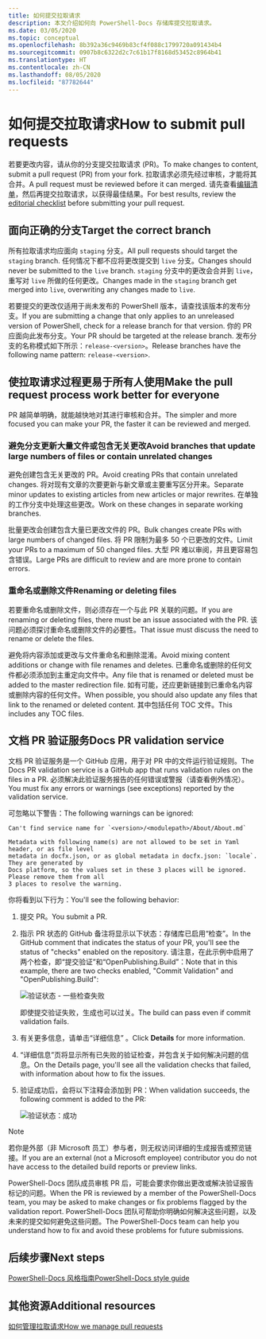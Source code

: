 ```yaml
---
title: 如何提交拉取请求
description: 本文介绍如何向 PowerShell-Docs 存储库提交拉取请求。
ms.date: 03/05/2020
ms.topic: conceptual
ms.openlocfilehash: 8b392a36c9469b83cf4f088c1799720a091434b4
ms.sourcegitcommit: 0907b8c6322d2c7c61b17f8168d53452c8964b41
ms.translationtype: HT
ms.contentlocale: zh-CN
ms.lasthandoff: 08/05/2020
ms.locfileid: "87782644"
---
```

# <a name="how-to-submit-pull-requests"></a><span data-ttu-id="674ed-103">如何提交拉取请求</span><span class="sxs-lookup"><span data-stu-id="674ed-103">How to submit pull requests</span></span>

<span data-ttu-id="674ed-104">若要更改内容，请从你的分支提交拉取请求 (PR)。</span><span class="sxs-lookup"><span data-stu-id="674ed-104">To make changes to content, submit a pull request (PR) from your fork.</span></span> <span data-ttu-id="674ed-105">拉取请求必须先经过审核，才能将其合并。</span><span class="sxs-lookup"><span data-stu-id="674ed-105">A pull request must be reviewed before it can merged.</span></span> <span data-ttu-id="674ed-106">请先查看[编辑清单](editorial-checklist.md)，然后再提交拉取请求，以获得最佳结果。</span><span class="sxs-lookup"><span data-stu-id="674ed-106">For best results, review the [editorial checklist](editorial-checklist.md) before submitting your pull request.</span></span>

## <a name="target-the-correct-branch"></a><span data-ttu-id="674ed-107">面向正确的分支</span><span class="sxs-lookup"><span data-stu-id="674ed-107">Target the correct branch</span></span>

<span data-ttu-id="674ed-108">所有拉取请求均应面向 `staging` 分支。</span><span class="sxs-lookup"><span data-stu-id="674ed-108">All pull requests should target the `staging` branch.</span></span> <span data-ttu-id="674ed-109">任何情况下都不应将更改提交到 `live` 分支。</span><span class="sxs-lookup"><span data-stu-id="674ed-109">Changes should never be submitted to the `live` branch.</span></span> <span data-ttu-id="674ed-110">`staging` 分支中的更改会合并到 `live`，重写对 `live` 所做的任何更改。</span><span class="sxs-lookup"><span data-stu-id="674ed-110">Changes made in the `staging` branch get merged into `live`, overwriting any changes made to `live`.</span></span>

<span data-ttu-id="674ed-111">若要提交的更改仅适用于尚未发布的 PowerShell 版本，请查找该版本的发布分支。</span><span class="sxs-lookup"><span data-stu-id="674ed-111">If you are submitting a change that only applies to an unreleased version of PowerShell, check for a release branch for that version.</span></span> <span data-ttu-id="674ed-112">你的 PR 应面向此发布分支。</span><span class="sxs-lookup"><span data-stu-id="674ed-112">Your PR should be targeted at the release branch.</span></span> <span data-ttu-id="674ed-113">发布分支的名称模式如下所示：`release-<version>`。</span><span class="sxs-lookup"><span data-stu-id="674ed-113">Release branches have the following name pattern: `release-<version>`.</span></span>

## <a name="make-the-pull-request-process-work-better-for-everyone"></a><span data-ttu-id="674ed-114">使拉取请求过程更易于所有人使用</span><span class="sxs-lookup"><span data-stu-id="674ed-114">Make the pull request process work better for everyone</span></span>

<span data-ttu-id="674ed-115">PR 越简单明确，就能越快地对其进行审核和合并。</span><span class="sxs-lookup"><span data-stu-id="674ed-115">The simpler and more focused you can make your PR, the faster it can be reviewed and merged.</span></span>

### <a name="avoid-branches-that-update-large-numbers-of-files-or-contain-unrelated-changes"></a><span data-ttu-id="674ed-116">避免分支更新大量文件或包含无关更改</span><span class="sxs-lookup"><span data-stu-id="674ed-116">Avoid branches that update large numbers of files or contain unrelated changes</span></span>

<span data-ttu-id="674ed-117">避免创建包含无关更改的 PR。</span><span class="sxs-lookup"><span data-stu-id="674ed-117">Avoid creating PRs that contain unrelated changes.</span></span> <span data-ttu-id="674ed-118">将对现有文章的次要更新与新文章或主要重写区分开来。</span><span class="sxs-lookup"><span data-stu-id="674ed-118">Separate minor updates to existing articles from new articles or major rewrites.</span></span> <span data-ttu-id="674ed-119">在单独的工作分支中处理这些更改。</span><span class="sxs-lookup"><span data-stu-id="674ed-119">Work on these changes in separate working branches.</span></span>

<span data-ttu-id="674ed-120">批量更改会创建包含大量已更改文件的 PR。</span><span class="sxs-lookup"><span data-stu-id="674ed-120">Bulk changes create PRs with large numbers of changed files.</span></span> <span data-ttu-id="674ed-121">将 PR 限制为最多 50 个已更改的文件。</span><span class="sxs-lookup"><span data-stu-id="674ed-121">Limit your PRs to a maximum of 50 changed files.</span></span> <span data-ttu-id="674ed-122">大型 PR 难以审阅，并且更容易包含错误。</span><span class="sxs-lookup"><span data-stu-id="674ed-122">Large PRs are difficult to review and are more prone to contain errors.</span></span>

### <a name="renaming-or-deleting-files"></a><span data-ttu-id="674ed-123">重命名或删除文件</span><span class="sxs-lookup"><span data-stu-id="674ed-123">Renaming or deleting files</span></span>

<span data-ttu-id="674ed-124">若要重命名或删除文件，则必须存在一个与此 PR 关联的问题。</span><span class="sxs-lookup"><span data-stu-id="674ed-124">If you are renaming or deleting files, there must be an issue associated with the PR.</span></span> <span data-ttu-id="674ed-125">该问题必须探讨重命名或删除文件的必要性。</span><span class="sxs-lookup"><span data-stu-id="674ed-125">That issue must discuss the need to rename or delete the files.</span></span>

<span data-ttu-id="674ed-126">避免将内容添加或更改与文件重命名和删除混淆。</span><span class="sxs-lookup"><span data-stu-id="674ed-126">Avoid mixing content additions or change with file renames and deletes.</span></span> <span data-ttu-id="674ed-127">已重命名或删除的任何文件都必须添加到主重定向文件中。</span><span class="sxs-lookup"><span data-stu-id="674ed-127">Any file that is renamed or deleted must be added to the master redirection file.</span></span> <span data-ttu-id="674ed-128">如有可能，还应更新链接到已重命名内容或删除内容的任何文件。</span><span class="sxs-lookup"><span data-stu-id="674ed-128">When possible, you should also update any files that link to the renamed or deleted content.</span></span> <span data-ttu-id="674ed-129">其中包括任何 TOC 文件。</span><span class="sxs-lookup"><span data-stu-id="674ed-129">This includes any TOC files.</span></span>

## <a name="docs-pr-validation-service"></a><span data-ttu-id="674ed-130">文档 PR 验证服务</span><span class="sxs-lookup"><span data-stu-id="674ed-130">Docs PR validation service</span></span>

<span data-ttu-id="674ed-131">文档 PR 验证服务是一个 GitHub 应用，用于对 PR 中的文件运行验证规则。</span><span class="sxs-lookup"><span data-stu-id="674ed-131">The Docs PR validation service is a GitHub app that runs validation rules on the files in a PR.</span></span> <span data-ttu-id="674ed-132">必须解决此验证服务报告的任何错误或警报（请查看例外情况）。</span><span class="sxs-lookup"><span data-stu-id="674ed-132">You must fix any errors or warnings (see exceptions) reported by the validation service.</span></span>

<span data-ttu-id="674ed-133">可忽略以下警告：</span><span class="sxs-lookup"><span data-stu-id="674ed-133">The following warnings can be ignored:</span></span>

```
Can't find service name for `<version>/<modulepath>/About/About.md`
```

```
Metadata with following name(s) are not allowed to be set in Yaml header, or as file level
metadata in docfx.json, or as global metadata in docfx.json: `locale`. They are generated by
Docs platform, so the values set in these 3 places will be ignored. Please remove them from all
3 places to resolve the warning.
```

<span data-ttu-id="674ed-134">你将看到以下行为：</span><span class="sxs-lookup"><span data-stu-id="674ed-134">You'll see the following behavior:</span></span>

1. <span data-ttu-id="674ed-135">提交 PR。</span><span class="sxs-lookup"><span data-stu-id="674ed-135">You submit a PR.</span></span>
1. <span data-ttu-id="674ed-136">指示 PR 状态的 GitHub 备注将显示以下状态：存储库已启用“检查”。</span><span class="sxs-lookup"><span data-stu-id="674ed-136">In the GitHub comment that indicates the status of your PR, you'll see the status of "checks" enabled on the repository.</span></span> <span data-ttu-id="674ed-137">请注意，在此示例中启用了两个检查，即“提交验证”和“OpenPublishing.Build”：</span><span class="sxs-lookup"><span data-stu-id="674ed-137">Note that in this example, there are two checks enabled, "Commit Validation" and "OpenPublishing.Build":</span></span>

   ![验证状态 - 一些检查失败](media/pull-requests/validation-failed.png)

   <span data-ttu-id="674ed-139">即使提交验证失败，生成也可以过关。</span><span class="sxs-lookup"><span data-stu-id="674ed-139">The build can pass even if commit validation fails.</span></span>

1. <span data-ttu-id="674ed-140">有关更多信息，请单击“详细信息”  。</span><span class="sxs-lookup"><span data-stu-id="674ed-140">Click **Details** for more information.</span></span>
1. <span data-ttu-id="674ed-141">“详细信息”页将显示所有已失败的验证检查，并包含关于如何解决问题的信息。</span><span class="sxs-lookup"><span data-stu-id="674ed-141">On the Details page, you'll see all the validation checks that failed, with information about how to fix the issues.</span></span>
1. <span data-ttu-id="674ed-142">验证成功后，会将以下注释会添加到 PR：</span><span class="sxs-lookup"><span data-stu-id="674ed-142">When validation succeeds, the following comment is added to the PR:</span></span>

   ![验证状态：成功](media/pull-requests/build-validation.png)

> [!NOTE]
> <span data-ttu-id="674ed-144">若你是外部（非 Microsoft 员工）参与者，则无权访问详细的生成报告或预览链接。</span><span class="sxs-lookup"><span data-stu-id="674ed-144">If you are an external (not a Microsoft employee) contributor you do not have access to the detailed build reports or preview links.</span></span>

<span data-ttu-id="674ed-145">PowerShell-Docs 团队成员审核 PR 后，可能会要求你做出更改或解决验证报告标记的问题。</span><span class="sxs-lookup"><span data-stu-id="674ed-145">When the PR is reviewed by a member of the PowerShell-Docs team, you may be asked to make changes or fix problems flagged by the validation report.</span></span> <span data-ttu-id="674ed-146">PowerShell-Docs 团队可帮助你明确如何解决这些问题，以及未来的提交如何避免这些问题。</span><span class="sxs-lookup"><span data-stu-id="674ed-146">The PowerShell-Docs team can help you understand how to fix and avoid these problems for future submissions.</span></span>

## <a name="next-steps"></a><span data-ttu-id="674ed-147">后续步骤</span><span class="sxs-lookup"><span data-stu-id="674ed-147">Next steps</span></span>

[<span data-ttu-id="674ed-148">PowerShell-Docs 风格指南</span><span class="sxs-lookup"><span data-stu-id="674ed-148">PowerShell-Docs style guide</span></span>](powershell-style-guide.md)

## <a name="additional-resources"></a><span data-ttu-id="674ed-149">其他资源</span><span class="sxs-lookup"><span data-stu-id="674ed-149">Additional resources</span></span>

[<span data-ttu-id="674ed-150">如何管理拉取请求</span><span class="sxs-lookup"><span data-stu-id="674ed-150">How we manage pull requests</span></span>](managing-pull-requests.md)
